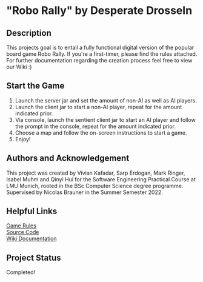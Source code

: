 # "Robo Rally" by Desperate Drosseln

## Description
This projects goal is to entail a fully functional digital version of the popular board game Robo Rally.
If you're a first-timer, please find the rules attached.
<br/>For further documentation regarding the creation process feel free to view our Wiki :)

## Start the Game

1. Launch the server jar and set the amount of non-AI as well as AI players.
2. Launch the client jar to start a non-AI player, repeat for the amount indicated prior.
3. Via console, launch the sentient client jar to start an AI player and follow the prompt in the console, repeat for the amount indicated prior.
4. Choose a map and follow the on-screen instructions to start a game.
5. Enjoy!


## Authors and Acknowledgement
This project was created by Vivian Kafadar, Sarp Erdogan, Mark Ringer, Isabel Muhm and Qinyi Hui for the Software Engineering Practical Course at LMU Munich, rooted in the BSc Computer Science degree programme. Supervised by Nicolas Brauner in the Summer Semester 2022.

## Helpful Links
[Game Rules](https://media.wizards.com/2017/rules/roborally_rules.pdf)
<br/>[Source Code](https://gitlab2.cip.ifi.lmu.de/dbs_sep/dbs_sep2022/desperate_drosseln_hp/-/tree/abgabe)
<br/>[Wiki Documentation](https://gitlab2.cip.ifi.lmu.de/dbs_sep/dbs_sep2022/desperate_drosseln_hp/-/wikis/home)


## Project Status
Completed!